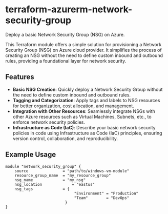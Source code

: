 # terraform-azurerm-network-security-group

Deploy a basic Network Security Group (NSG) on Azure.

This Terraform module offers a simple solution for provisioning a Network Security Group (NSG) on Azure cloud provider. It simplifies the process of creating an NSG without the need to define custom inbound and outbound rules, providing a foundational layer for network security.

## Features

- **Basic NSG Creation**: Quickly deploy a Network Security Group without the need to define custom inbound and outbound rules.
- **Tagging and Categorization**: Apply tags and labels to NSG resources for better organization, cost allocation, and management.
- **Integration with Other Resources**: Seamlessly integrate NSGs with other Azure resources such as Virtual Machines, Subnets, etc., to enforce network security policies.
- **Infrastructure as Code (IaC)**: Describe your basic network security policies in code using Infrastructure as Code (IaC) principles, ensuring version control, collaboration, and reproducibility.

## Example Usage

```hcl
module "network_security_group" {
    source               = "path/to/windows-vm-module"
    resource_group_name  = "my_resource_group"
    nsg_name             = "my_nsg"
    nsg_location             = "eastus"
    nsg_tags             = {
                              "Environment" = "Production"
                              "Team"        = "DevOps"
                          }
}
```
